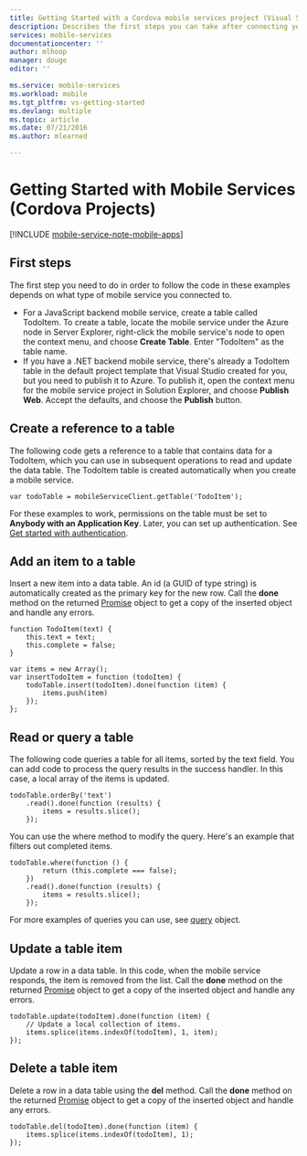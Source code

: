 ```yaml
---
title: Getting Started with a Cordova mobile services project (Visual Studio Connected Services) | Microsoft Azure
description: Describes the first steps you can take after connecting your Cordova project to Azure Mobile Services by using Visual Studio Connected Services.
services: mobile-services
documentationcenter: ''
author: mlhoop
manager: douge
editor: ''

ms.service: mobile-services
ms.workload: mobile
ms.tgt_pltfrm: vs-getting-started
ms.devlang: multiple
ms.topic: article
ms.date: 07/21/2016
ms.author: mlearned

---
```

# Getting Started with Mobile Services (Cordova Projects)
[!INCLUDE [mobile-service-note-mobile-apps](../../includes/mobile-services-note-mobile-apps.md)]

## First steps
The first step you need to do in order to follow the code in these examples depends on what type of mobile service you connected to.

* For a JavaScript backend mobile service, create a table called TodoItem.  To create a table,  locate the mobile service under 
  the Azure node in Server Explorer, right-click the mobile service's node to open the context menu, and choose **Create Table**. 
  Enter "TodoItem" as the table name.
* If you have a .NET backend mobile service, there's already a TodoItem table in the default project template that Visual Studio 
  created for you, but you need to publish it to Azure. To publish it, open the context menu for the mobile service project in 
  Solution Explorer, and choose **Publish Web**. Accept the defaults, and choose the **Publish** button.

## Create a reference to a table
The following code gets a reference to a table that contains data for a TodoItem, which you can use in subsequent operations to 
read and update the data table. The TodoItem table is created automatically when you create a mobile service.

    var todoTable = mobileServiceClient.getTable('TodoItem');

For these examples to work, permissions on the table must be set to **Anybody with an Application Key**. Later, you can set
 up authentication. See [Get started with authentication](mobile-services-html-get-started-users.md).

## Add an item to a table
Insert a new item into a data table. An id (a GUID of type string) is automatically created as the primary key for the new 
row. Call the **done** method on the returned [Promise](https://msdn.microsoft.com/library/dn802826.aspx) object to get a 
copy of the inserted object and handle any errors.

    function TodoItem(text) {
        this.text = text;
        this.complete = false;
    }

    var items = new Array();
    var insertTodoItem = function (todoItem) {
        todoTable.insert(todoItem).done(function (item) {
            items.push(item)
        });
    };

## Read or query a table
The following code queries a table for all items, sorted by the text field. You can add code to process the query results
 in the success handler. In this case, a local array of the items is updated.

    todoTable.orderBy('text')
        .read().done(function (results) {
            items = results.slice();
        });

You can use the where method to modify the query. Here's an example that filters out completed items.

    todoTable.where(function () {
            return (this.complete === false);
        })
        .read().done(function (results) {
            items = results.slice();
        });

For more examples of queries you can use, see [query](https://msdn.microsoft.com/library/azure/jj613353.aspx) object.

## Update a table item
Update a row in a data table. In this code, when the mobile service responds, the item is removed from the 
list. Call the **done** method on the returned [Promise](https://msdn.microsoft.com/library/dn802826.aspx) object to 
get a copy of the inserted object and handle any errors.

    todoTable.update(todoItem).done(function (item) {
        // Update a local collection of items.
        items.splice(items.indexOf(todoItem), 1, item);
    });

## Delete a table item
Delete a row in a data table using the **del** method. Call the **done** method on the returned 
[Promise](https://msdn.microsoft.com/library/dn802826.aspx) object to get a copy of the inserted object 
and handle any errors.

    todoTable.del(todoItem).done(function (item) {
        items.splice(items.indexOf(todoItem), 1);
    });

